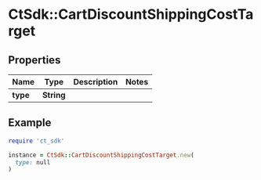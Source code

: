 # CtSdk::CartDiscountShippingCostTarget

## Properties

| Name | Type | Description | Notes |
| ---- | ---- | ----------- | ----- |
| **type** | **String** |  |  |

## Example

```ruby
require 'ct_sdk'

instance = CtSdk::CartDiscountShippingCostTarget.new(
  type: null
)
```

